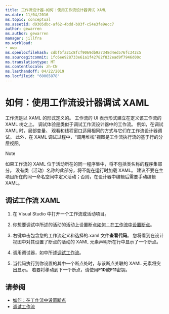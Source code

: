 ```yaml
---
title: 工作流设计器-如何：使用工作流设计器调试 XAML
ms.date: 11/04/2016
ms.topic: conceptual
ms.assetid: d9305dbc-af62-4bdd-b03f-c54e3fe9ecc7
author: gewarren
ms.author: gewarren
manager: jillfra
ms.workload:
- uwp
ms.openlocfilehash: cdbf5fa21c8fcf9069db9a7348d4ed576fc342c5
ms.sourcegitcommit: 1fc6ee928733e61a1f42782f832ead9f7946d00c
ms.translationtype: MT
ms.contentlocale: zh-CN
ms.lasthandoff: 04/22/2019
ms.locfileid: "60065878"
---
```

# <a name="how-to-debug-xaml-with-the-workflow-designer"></a>如何：使用工作流设计器调试 XAML

工作流是以 XAML 的形式定义的。 工作流的 UI 表示形式建立在定义该工作流的 XAML 树之上。 调试体验是类似于调试工作流设计器中的工作流。 例如，在调试 XAML 时，局部变量、 观看和线程窗口适用相同的方式与它们在工作流设计器调试。 此外，在 XAML 调试过程中，“调用堆栈”视图是工作流执行流的基于行的分层视图。

> [!NOTE]
> 如果工作流的 XAML 位于活动所在的同一程序集中，将不包括类名称的程序集部分。 没有类（活动）名称的此部分，将不能在运行时加载 XAML。 建议不要在主项目所在的同一命名空间中定义活动；否则，在设计器中编辑后需要手动编辑 XAML。

## <a name="to-debug-workflow-xaml"></a>调试工作流 XAML

1. 在 Visual Studio 中打开一个工作流或活动项目。

2. 你想要调试中所述的活动的活动上设置断点[如何：在工作流中设置断点](../workflow-designer/how-to-set-breakpoints-in-workflows.md)。

3. 右键单击包含您的工作流定义和选择的.xaml 文件**查看代码**。 您将看到在设计视图中对其设置了断点的活动的 XAML 元素声明所在行中显示了一个断点。

4. 调用调试器，如中所述[调试工作流](debugging-workflows-with-the-workflow-designer.md)。

5. 当代码执行到你设置的其中一个断点处时，与该断点关联的 XAML 元素将突出显示。 若要将移动到下一个断点，请使用**F10**或**F11**密钥。

## <a name="see-also"></a>请参阅

- [如何：在工作流中设置断点](../workflow-designer/how-to-set-breakpoints-in-workflows.md)
- [调试工作流](debugging-workflows-with-the-workflow-designer.md)